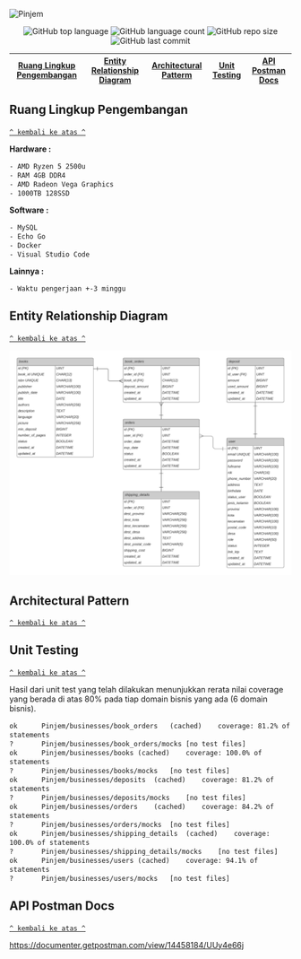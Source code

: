 ![Pinjem](https://socialify.git.ci/sultanfariz/Pinjem/image?description=1&descriptionEditable=A%20self-initiated%20project%20to%20help%20people%20borrow%20books%20from%20library.%20Developed%20using%20Go%20Echo%20and%20implementing%20Clean%20Architecture.&font=Inter&language=1&logo=https%3A%2F%2Favatars.githubusercontent.com%2Fu%2F55394860%3Fv%3D4&owner=1&pattern=Circuit%20Board&theme=Dark)

<div align="center">
    <img alt="GitHub top language" src="https://img.shields.io/github/languages/top/sultanfariz/Pinjem?style=for-the-badge">
    <img alt="GitHub language count" src="https://img.shields.io/github/languages/count/sultanfariz/Pinjem?style=for-the-badge">
    <img alt="GitHub repo size" src="https://img.shields.io/github/repo-size/sultanfariz/Pinjem?style=for-the-badge">
    <img alt="GitHub last commit" src="https://img.shields.io/github/last-commit/sultanfariz/Pinjem?style=for-the-badge">
</div>

| [Ruang Lingkup Pengembangan](#ruang-lingkup-pengembangan) | [Entity Relationship Diagram](#entity-relationship-diagram) | [Architectural Patterm](#architectural-pattern) | [Unit Testing](#unit-testing) | [API Postman Docs](#api-postman-docs) |
| :-------------------------------------------------------: | :---------------------------------------------------------: | :---------------------------------------------: | :---------------------------: | ------------------------------------- |

## Ruang Lingkup Pengembangan

[`^ kembali ke atas ^`](#)

**Hardware :**

```
- AMD Ryzen 5 2500u
- RAM 4GB DDR4
- AMD Radeon Vega Graphics
- 1000TB 128SSD
```

**Software :**

```
- MySQL
- Echo Go
- Docker
- Visual Studio Code
```

**Lainnya :**

```
- Waktu pengerjaan +-3 minggu
```

## Entity Relationship Diagram

[`^ kembali ke atas ^`](#)

![ERD](./assets/Pinjemin!-FixERD.png)

## Architectural Pattern

[`^ kembali ke atas ^`](#)

## Unit Testing

[`^ kembali ke atas ^`](#)

Hasil dari unit test yang telah dilakukan menunjukkan rerata nilai coverage yang berada di atas 80% pada tiap domain bisnis yang ada (6 domain bisnis).

```
ok  	Pinjem/businesses/book_orders	(cached)	coverage: 81.2% of statements
?   	Pinjem/businesses/book_orders/mocks	[no test files]
ok  	Pinjem/businesses/books	(cached)	coverage: 100.0% of statements
?   	Pinjem/businesses/books/mocks	[no test files]
ok  	Pinjem/businesses/deposits	(cached)	coverage: 81.2% of statements
?   	Pinjem/businesses/deposits/mocks	[no test files]
ok  	Pinjem/businesses/orders	(cached)	coverage: 84.2% of statements
?   	Pinjem/businesses/orders/mocks	[no test files]
ok  	Pinjem/businesses/shipping_details	(cached)	coverage: 100.0% of statements
?   	Pinjem/businesses/shipping_details/mocks	[no test files]
ok  	Pinjem/businesses/users	(cached)	coverage: 94.1% of statements
?   	Pinjem/businesses/users/mocks	[no test files]
```

## API Postman Docs

[`^ kembali ke atas ^`](#)

https://documenter.getpostman.com/view/14458184/UUy4e66j
